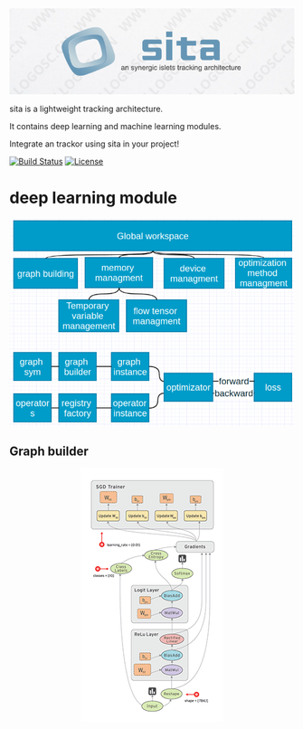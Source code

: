 <div align=center>
<img src="sita.png"/>
</div>

sita is a lightweight tracking architecture.

It contains deep learning and machine learning modules.

Integrate an trackor using sita in your project!


[![Build Status](https://travis-ci.org/BVLC/caffe.svg?branch=master)](https://travis-ci.org/BVLC/caffe)
[![License](https://img.shields.io/badge/license-BSD-blue.svg)](LICENSE)


# deep learning module

<div align=center>
<img src="framework.png"/>
</div>

## Graph builder

<div align=center>
<img src="graph.gif"/>
</div>
